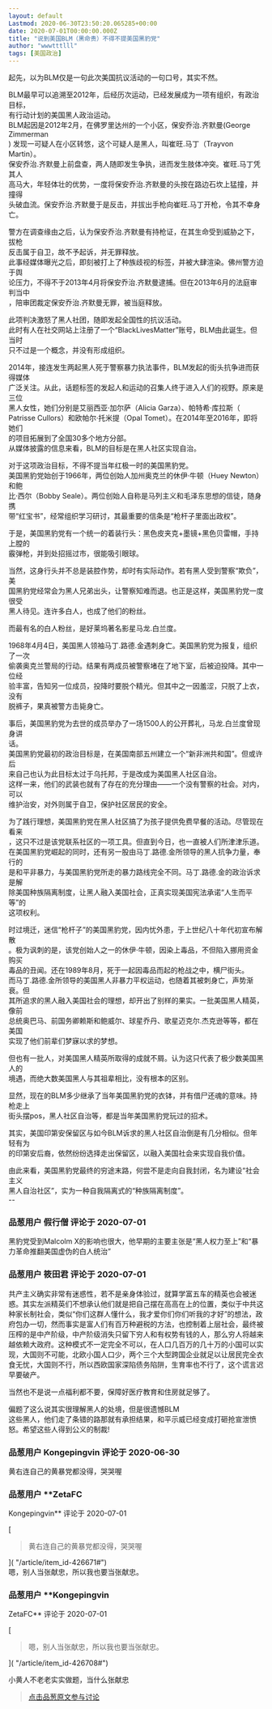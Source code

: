 ```yaml
---
layout: default
Lastmod: 2020-06-30T23:50:20.065285+00:00
date: 2020-07-01T00:00:00.000Z
title: "说到美国BLM（黑命贵）不得不提美国黑豹党"
author: "wwwtttlll"
tags: [美国政治]
---
```


起先，以为BLM仅是一句此次美国抗议活动的一句口号，其实不然。  
  
BLM最早可以追溯至2012年，后经历次运动，已经发展成为一项有组织，有政治目标，  
有行动计划的美国黑人政治运动。  
BLM起因是2012年2月，在佛罗里达州的一个小区，保安乔治.齐默曼(George Zimmerman  
) 发现一可疑人在小区转悠，这个可疑人是黑人，叫崔旺.马丁（Trayvon Martin）。  
保安乔治.齐默曼上前盘查，两人随即发生争执，进而发生肢体冲突。崔旺.马丁凭其人  
高马大，年轻体壮的优势，一度将保安乔治.齐默曼的头按在路边石坎上猛撞，并撞得  
头破血流。保安乔治.齐默曼于是反击，并拔出手枪向崔旺.马丁开枪，令其不幸身亡。  
  
警方在调查缘由之后，认为保安乔治.齐默曼有持枪证，在其生命受到威胁之下，拔枪  
反击属于自卫，故不予起诉，并无罪释放。  
此事经媒体曝光之后，即刻被打上了种族歧视的标签，并被大肆渲染。佛州警方迫于舆  
论压力，不得不于2013年4月将保安乔治.齐默曼逮捕。但在2013年6月的法庭审判当中  
，陪审团裁定保安乔治.齐默曼无罪，被当庭释放。  
  
此项判决激怒了黑人社团，随即发起全国性的抗议活动。  
此时有人在社交网站上注册了一个“BlackLivesMatter”账号，BLM由此诞生。但当时  
只不过是一个概念，并没有形成组织。  
  
2014年，接连发生两起黑人死于警察暴力执法事件，BLM发起的街头抗争进而获得媒体  
广泛关注。从此，话题标签的发起人和运动的召集人终于进入人们的视野。原来是三位  
黑人女性，她们分别是艾丽西亚·加尔萨（Alicia Garza）、帕特希·库拉斯（  
Patrisse Cullors）和欧帕尔·托米提（Opal Tomet）。在2014年至2016年，即将她们  
的项目拓展到了全国30多个地方分部。    
从媒体披露的信息来看，BLM的目标是在黑人社区实现自治。  
  
对于这项政治目标，不得不提当年红极一时的美国黑豹党。  
美国黑豹党始创于1966年，两位创始人加州奥克兰的休伊·牛顿（Huey Newton）和鲍  
比·西尔（Bobby Seale）。两位创始人自称是马列主义和毛泽东思想的信徒，随身携  
带“红宝书”，经常组织学习研讨，其最重要的信条是“枪杆子里面出政权”。  
  
于是，美国黑豹党有一个统一的着装行头：黑色皮夹克+墨镜+黑色贝雷帽，手持上膛的  
霰弹枪，并到处招摇过市，很能吸引眼球。  
  
当然，这身行头并不总是装腔作势，却时有实际动作。若有黑人受到警察“欺负”，美  
国黑豹党经常会为黑人兄弟出头，让警察知难而退。也正是这样，美国黑豹党一度很受  
黑人待见。连许多白人，也成了他们的粉丝。  
  
而最有名的白人粉丝，是好莱坞著名影星马龙.白兰度。  
  
1968年4月4日，美国黑人领袖马丁.路德.金遇刺身亡。美国黑豹党为报复，组织了一次  
偷袭奥克兰警局的行动。结果有两成员被警察堵在了地下室，后被迫投降。其中一位经  
验丰富，告知另一位成员，投降时要脱个精光。但其中之一因羞涩，只脱了上衣，没有  
脱裤子，果真被警方击毙身亡。  
  
事后，美国黑豹党为去世的成员举办了一场1500人的公开葬礼，马龙.白兰度曾现身讲  
话。  
美国黑豹党最初的政治目标是，在美国南部五州建立一个“新非洲共和国”。但或许后  
来自己也认为此目标太过于乌托邦，于是改成为美国黑人社区自治。  
这样一来，他们的武装也就有了存在的充分理由——一个没有警察的社会。对内，可以  
维护治安，对外则属于自卫，保护社区居民的安全。  
  
为了践行理想，美国黑豹党在黑人社区搞了为孩子提供免费早餐的活动。尽管现在看来  
，这只不过是该党联系社区的一项工具。但直到今日，也一直被人们所津津乐道。  
在美国黑豹党崛起的同时，还有另一股由马丁.路德.金所领导的黑人抗争力量，奉行的  
是和平非暴力，与美国黑豹党所走的暴力路线完全不同。马丁.路德.金的政治诉求是解  
除美国种族隔离制度，让黑人融入美国社会，正真实现美国宪法承诺“人生而平等”的  
这项权利。  
  
时过境迁，迷信“枪杆子”的美国黑豹党，因内忧外患，于上世纪八十年代初宣布解散  
。极为讽刺的是，该党创始人之一的休伊·牛顿，因染上毒品，不但陷入挪用资金购买  
毒品的丑闻。还在1989年8月，死于一起因毒品而起的枪战之中，横尸街头。  
而马丁.路德.金所领导的美国黑人非暴力平权运动，也随着其被刺身亡，声势渐衰。但  
其所追求的黑人融入美国社会的理想，却开出了别样的果实。一批美国黑人精英，像前  
总统奥巴马、前国务卿赖斯和鲍威尔、球星乔丹、歌星迈克尔.杰克逊等等，都在美国  
实现了他们前辈们梦寐以求的梦想。  
  
但也有一批人，对美国黑人精英所取得的成就不屑。认为这只代表了极少数美国黑人的  
境遇，而绝大数美国黑人与其祖辈相比，没有根本的区别。  
  
显然，现在的BLM多少继承了当年美国黑豹党的衣钵，并有借尸还魂的意味。持枪走上  
街头摆pos，黑人社区自治等，都是当年美国黑豹党玩过的招术。  
  
其实，美国印第安保留区与如今BLM诉求的黑人社区自治倒是有几分相似。但年轻有为  
的印第安后裔，依然纷纷选择走出保留区，以融入美国社会来实现自我价值。  
  
由此来看，美国黑豹党最终的穷途末路，何尝不是走向自我封闭，名为建设“社会主义  
黑人自治社区”，实为一种自我隔离式的“种族隔离制度”。  
\--

            
### 品葱用户 **假行僧** 评论于 2020-07-01
        
黑豹党受到Malcolm X的影响也很大，他早期的主要主张是“黑人权力至上”和“暴力革命推翻美国虚伪的白人统治”
        


            
### 品葱用户 **筱田君** 评论于 2020-07-01
        
共产主义确实非常有迷惑性，若不是亲身体验过，就算学富五车的精英也会被迷惑。其实左派精英们不想承认他们就是把自己摆在高高在上的位置，类似于中共这种家长制社会，类似“你们这群人懂什么，我才爱你们你们听我的才好”的想法，政府包办一切，然而事实是富人们有百万种避税的方法，也控制着上层社会，最终被压榨的是中产阶级，中产阶级消失只留下穷人和有权势有钱的人，那么穷人将越来越依赖大政府。这种模式不一定完全不可以，在人口几百万的几十万的小国可以实现，大国则不可能，北欧小国人口少，两个三个大型跨国企业就足以让居民完全衣食无忧，大国则不行，所以西欧国家深陷债务陷阱，生育率也不行了，这个谎言迟早要破产。  
  
当然也不是说一点福利都不要，保障好医疗教育和住房就足够了。  
  
偏题了这么说其实很理解黑人的处境，但是很遗憾BLM  
这些黑人，他们走了条错的路那就有承担结果，和平示威已经变成打砸抢宣泄愤怒。希望这些人得到公义的制裁!
        


            
### 品葱用户 **Kongepingvin** 评论于 2020-06-30
        
黄右连自己的黄暴党都没得，哭哭喔
        


            
### 品葱用户 **ZetaFC 
Kongepingvin** 评论于 2020-07-01
        
[

> 黄右连自己的黄暴党都没得，哭哭喔

]( "/article/item_id-426671#")  
嗯，别人当张献忠，所以我也要当张献忠。
        


            
### 品葱用户 **Kongepingvin 
ZetaFC** 评论于 2020-07-01
        
[

> 嗯，别人当张献忠，所以我也要当张献忠。

]( "/article/item_id-426708#")  
  
小黄人不老老实实做题，当什么张献忠
        






> [点击品葱原文参与讨论](https://pincong.rocks/article/21013)

